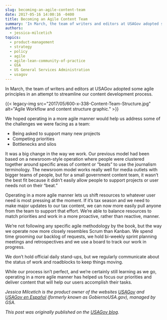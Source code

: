 ```yaml
---
slug: becoming-an-agile-content-team
date: 2017-05-16 14:00:16 -0400
title: Becoming an Agile Content Team
summary: 'In March, the team of writers and editors at USAGov adopted some agile principles in an attempt to streamline our content development process. We hoped operating in a more agile manner would help us address some of the challenges we were facing as a team:'
authors:
  - jessica-milcetich
topics:
  - product-management
  - strategy
  - policy
  - agile
  - agile-lean-community-of-practice
  - GSA
  - US General Services Administration
  - usagov
---
```


In March, the team of writers and editors at USAGov adopted some agile principles in an attempt to streamline our content development process.

{{< legacy-img src="2017/05/600-x-338-Content-Team-Structure.jpg" alt="Agile Workflow and content structure graphic." >}}

We hoped operating in a more agile manner would help us address some of the challenges we were facing as a team:

  * Being asked to support many new projects
  * Competing priorities
  * Bottlenecks and silos

It was a big change in the way we work. Our previous model had been based on a newsroom-style operation where people were clustered together around specific areas of content or “beats” to use the journalism terminology. The newsroom model works really well for media outlets with bigger teams of people, but for a small government content team, it wasn’t the best fit because it didn’t easily allow people to support projects or user needs not on their “beat.”

Operating in a more agile manner lets us shift resources to whatever user need is most pressing at the moment. If it’s tax season and we need to make major updates to our tax content, we can now more easily pull anyone from the team to support that effort. We’re able to balance resources to match priorities and work in a more proactive, rather than reactive, manner.

We’re not following any specific agile methodology by the book, but the way we operate now more closely resembles Scrum than Kanban. We spend time grooming our backlog of requests, we hold bi-weekly sprint planning meetings and retrospectives and we use a board to track our work in progress.

We don’t hold official daily stand-ups, but we regularly communicate about the status of work and roadblocks to keep things moving.

While our process isn’t perfect, and we’re certainly still learning as we go, operating in a more agile manner has helped us focus our priorities and deliver content that will help our users accomplish their tasks.


_Jessica Milcetich is the product owner of the websites [USAGov](https://www.usa.gov/) and [USAGov en Espa&#241;ol](https://www.usa.gov/espanol/) (formerly known as GobiernoUSA.gov), managed by GSA._ 

_This post was originally published on the [USAGov blog](https://blog.usa.gov/becoming-an-agile-content-team)._
